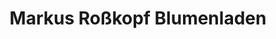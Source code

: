 ---
title: "Markus Roßkopf Blumenladen"
url: /frankfurt-am-main/markus-rosskopf-blumenladen/
shop: Blumen
---